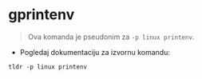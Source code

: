# gprintenv

> Ova komanda je pseudonim za `-p linux printenv`.

- Pogledaj dokumentaciju za izvornu komandu:

`tldr -p linux printenv`
